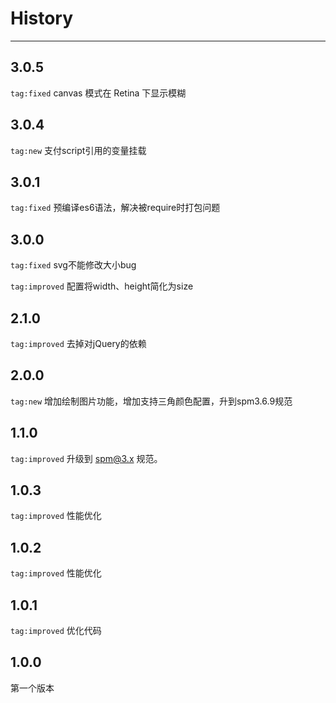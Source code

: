 # History

---
## 3.0.5

`tag:fixed` canvas 模式在 Retina 下显示模糊

## 3.0.4

`tag:new` 支付script引用的变量挂载

## 3.0.1

`tag:fixed` 预编译es6语法，解决被require时打包问题

## 3.0.0

`tag:fixed` svg不能修改大小bug

`tag:improved` 配置将width、height简化为size

## 2.1.0

`tag:improved` 去掉对jQuery的依赖

## 2.0.0

`tag:new` 增加绘制图片功能，增加支持三角颜色配置，升到spm3.6.9规范

## 1.1.0

`tag:improved` 升级到 spm@3.x 规范。

## 1.0.3

`tag:improved` 性能优化

## 1.0.2

`tag:improved` 性能优化

## 1.0.1

`tag:improved` 优化代码

## 1.0.0

第一个版本
